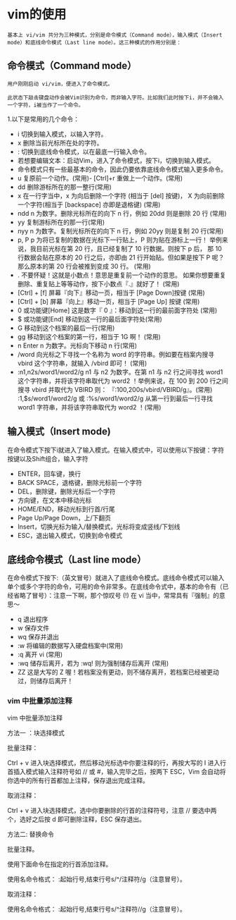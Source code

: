 # vim的使用

    基本上 vi/vim 共分为三种模式，分别是命令模式（Command mode），输入模式（Insert mode）和底线命令模式（Last line mode）。这三种模式的作用分别是：

## 命令模式（Command mode）

    用户刚刚启动 vi/vim，便进入了命令模式。

    此状态下敲击键盘动作会被Vim识别为命令，而非输入字符。比如我们此时按下i，并不会输入一个字符，i被当作了一个命令。

1.以下是常用的几个命令：

- i 切换到输入模式，以输入字符。
- x 删除当前光标所在处的字符。
- : 切换到底线命令模式，以在最底一行输入命令。
- 若想要编辑文本：启动Vim，进入了命令模式，按下i，切换到输入模式。
- 命令模式只有一些最基本的命令，因此仍要依靠底线命令模式输入更多命令。
- u 复原前一个动作。(常用)- [Ctrl]+r 重做上一个动作。(常用)
- dd 删除游标所在的那一整行(常用)
- x 在一行字当中，x 为向后删除一个字符 (相当于 [del] 按键)， X 为向前删除一个字符(相当于 [backspace] 亦即是退格键) (常用)
- ndd n 为数字。删除光标所在的向下 n 行，例如 20dd 则是删除 20 行 (常用)
- yy 复制游标所在的那一行(常用)
- nyy n 为数字。复制光标所在的向下 n 行，例如 20yy 则是复制 20 行(常用)
- p, P p 为将已复制的数据在光标下一行贴上，P 则为贴在游标上一行！ 举例来说，我目前光标在第 20 行，且已经复制了 10 行数据。则按下 p 后， 那 10 行数据会贴在原本的 20 行之后，亦即由 21 行开始贴。但如果是按下 P 呢？ 那么原本的第 20 行会被推到变成 30 行。 (常用)
- . 不要怀疑！这就是小数点！意思是重复前一个动作的意思。 如果你想要重复删除、重复贴上等等动作，按下小数点『.』就好了！ (常用)
- [Ctrl] + [f] 屏幕『向下』移动一页，相当于 [Page Down]按键 (常用)
- [Ctrl] + [b] 屏幕『向上』移动一页，相当于 [Page Up] 按键 (常用)
- 0 或功能键[Home] 这是数字『 0 』：移动到这一行的最前面字符处 (常用)
- $ 或功能键[End] 移动到这一行的最后面字符处(常用)
- G 移动到这个档案的最后一行(常用)
- gg 移动到这个档案的第一行，相当于 1G 啊！ (常用)
- n Enter n 为数字。光标向下移动 n 行(常用)
- /word 向光标之下寻找一个名称为 word 的字符串。例如要在档案内搜寻 vbird 这个字符串，就输入 /vbird 即可！ (常用)
- :n1,n2s/word1/word2/g n1 与 n2 为数字。在第 n1 与 n2 行之间寻找 word1 这个字符串，并将该字符串取代为 word2 ！举例来说，在 100 到 200 行之间搜寻 vbird 并取代为 VBIRD 则：
『:100,200s/vbird/VBIRD/g』。(常用)
:1,$s/word1/word2/g 或 :%s/word1/word2/g 从第一行到最后一行寻找 word1 字符串，并将该字符串取代为 word2 ！(常用)

## 输入模式（Insert mode)

在命令模式下按下i就进入了输入模式。在输入模式中，可以使用以下按键：字符按键以及Shift组合，输入字符

- ENTER，回车键，换行
- BACK SPACE，退格键，删除光标前一个字符
- DEL，删除键，删除光标后一个字符
- 方向键，在文本中移动光标
- HOME/END，移动光标到行首/行尾
- Page Up/Page Down，上/下翻页
- Insert，切换光标为输入/替换模式，光标将变成竖线/下划线
- ESC，退出输入模式，切换到命令模式

## 底线命令模式（Last line mode）

在命令模式下按下:（英文冒号）就进入了底线命令模式。底线命令模式可以输入单个或多个字符的命令，可用的命令非常多。在底线命令式中，基本的命令有（已经省略了冒号）：注意一下啊，那个惊叹号 (!) 在 vi 当中，常常具有『强制』的意思～

- q 退出程序
- w 保存文件
- wq 保存并退出
- :w 将编辑的数据写入硬盘档案中(常用)
- :q 离开 vi (常用)
- :wq 储存后离开，若为 :wq! 则为强制储存后离开 (常用)
- ZZ 这是大写的 Z 喔！若档案没有更动，则不储存离开，若档案已经被更动过，则储存后离开！

### vim 中批量添加注释

vim 中批量添加注释

方法一 ：块选择模式

批量注释：

Ctrl + v 进入块选择模式，然后移动光标选中你要注释的行，再按大写的 I 进入行首插入模式输入注释符号如 // 或 #，输入完毕之后，按两下 ESC，Vim 会自动将你选中的所有行首都加上注释，保存退出完成注释。

取消注释：

Ctrl + v 进入块选择模式，选中你要删除的行首的注释符号，注意 // 要选中两个，选好之后按 d 即可删除注释，ESC 保存退出。

方法二: 替换命令

批量注释。

使用下面命令在指定的行首添加注释。

使用名命令格式： :起始行号,结束行号s/^/注释符/g（注意冒号）。

取消注释：

使用名命令格式： :起始行号,结束行号s/^注释符//g（注意冒号）。
